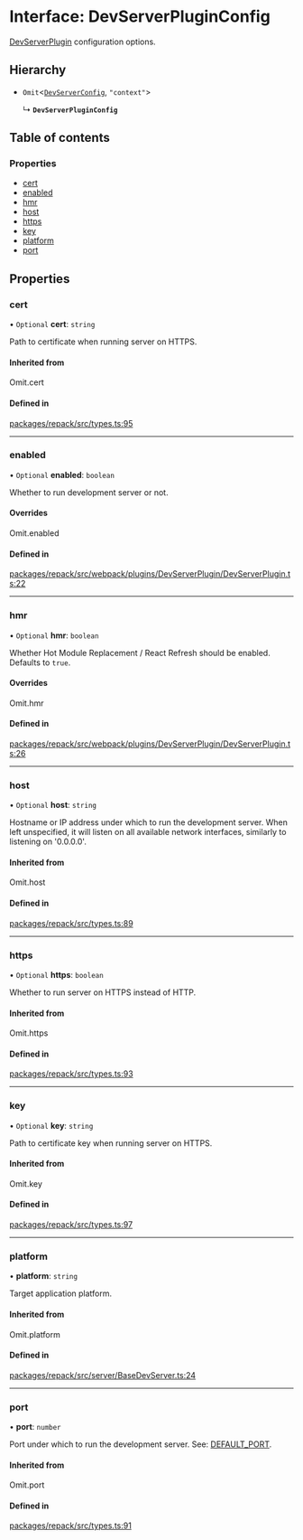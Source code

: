 # Interface: DevServerPluginConfig

[DevServerPlugin](../classes/DevServerPlugin.md) configuration options.

## Hierarchy

- `Omit`<[`DevServerConfig`](./DevServerConfig.md), ``"context"``\>

  ↳ **`DevServerPluginConfig`**

## Table of contents

### Properties

- [cert](./DevServerPluginConfig.md#cert)
- [enabled](./DevServerPluginConfig.md#enabled)
- [hmr](./DevServerPluginConfig.md#hmr)
- [host](./DevServerPluginConfig.md#host)
- [https](./DevServerPluginConfig.md#https)
- [key](./DevServerPluginConfig.md#key)
- [platform](./DevServerPluginConfig.md#platform)
- [port](./DevServerPluginConfig.md#port)

## Properties

### cert

• `Optional` **cert**: `string`

Path to certificate when running server on HTTPS.

#### Inherited from

Omit.cert

#### Defined in

[packages/repack/src/types.ts:95](https://github.com/callstack/repack/blob/a78f6b9/packages/repack/src/types.ts#L95)

___

### enabled

• `Optional` **enabled**: `boolean`

Whether to run development server or not.

#### Overrides

Omit.enabled

#### Defined in

[packages/repack/src/webpack/plugins/DevServerPlugin/DevServerPlugin.ts:22](https://github.com/callstack/repack/blob/a78f6b9/packages/repack/src/webpack/plugins/DevServerPlugin/DevServerPlugin.ts#L22)

___

### hmr

• `Optional` **hmr**: `boolean`

Whether Hot Module Replacement / React Refresh should be enabled. Defaults to `true`.

#### Overrides

Omit.hmr

#### Defined in

[packages/repack/src/webpack/plugins/DevServerPlugin/DevServerPlugin.ts:26](https://github.com/callstack/repack/blob/a78f6b9/packages/repack/src/webpack/plugins/DevServerPlugin/DevServerPlugin.ts#L26)

___

### host

• `Optional` **host**: `string`

Hostname or IP address under which to run the development server.
When left unspecified, it will listen on all available network interfaces, similarly to listening on '0.0.0.0'.

#### Inherited from

Omit.host

#### Defined in

[packages/repack/src/types.ts:89](https://github.com/callstack/repack/blob/a78f6b9/packages/repack/src/types.ts#L89)

___

### https

• `Optional` **https**: `boolean`

Whether to run server on HTTPS instead of HTTP.

#### Inherited from

Omit.https

#### Defined in

[packages/repack/src/types.ts:93](https://github.com/callstack/repack/blob/a78f6b9/packages/repack/src/types.ts#L93)

___

### key

• `Optional` **key**: `string`

Path to certificate key when running server on HTTPS.

#### Inherited from

Omit.key

#### Defined in

[packages/repack/src/types.ts:97](https://github.com/callstack/repack/blob/a78f6b9/packages/repack/src/types.ts#L97)

___

### platform

• **platform**: `string`

Target application platform.

#### Inherited from

Omit.platform

#### Defined in

[packages/repack/src/server/BaseDevServer.ts:24](https://github.com/callstack/repack/blob/a78f6b9/packages/repack/src/server/BaseDevServer.ts#L24)

___

### port

• **port**: `number`

Port under which to run the development server. See: [DEFAULT_PORT](../variables/DEFAULT_PORT.md).

#### Inherited from

Omit.port

#### Defined in

[packages/repack/src/types.ts:91](https://github.com/callstack/repack/blob/a78f6b9/packages/repack/src/types.ts#L91)
